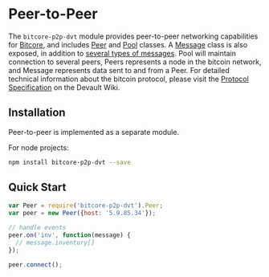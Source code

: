 # Peer-to-Peer

The `bitcore-p2p-dvt` module provides peer-to-peer networking capabilities for [Bitcore](https://github.com/bitpay/bitcore), and includes [Peer](peer.md) and [Pool](pool.md) classes. A [Message](messages.md) class is also exposed, in addition to [several types of messages](messages.md). Pool will maintain connection to several peers, Peers represents a node in the bitcoin network, and Message represents data sent to and from a Peer. For detailed technical information about the bitcoin protocol, please visit the [Protocol Specification](https://en.bitcoin.it/wiki/Protocol_specification) on the Devault Wiki.

## Installation

Peer-to-peer is implemented as a separate module.

For node projects:

```sh
npm install bitcore-p2p-dvt --save
```

## Quick Start

```javascript
var Peer = require('bitcore-p2p-dvt').Peer;
var peer = new Peer({host: '5.9.85.34'});

// handle events
peer.on('inv', function(message) {
  // message.inventory[]
});

peer.connect();
```

